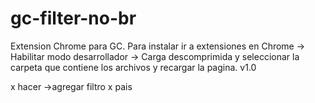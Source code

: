 # gc-filter-no-br
Extension Chrome para GC.
Para instalar ir a extensiones en Chrome -> Habilitar modo desarrollador -> Carga descomprimida y seleccionar la carpeta que contiene los archivos y recargar la pagina.
v1.0

x hacer ->agregar filtro x pais
